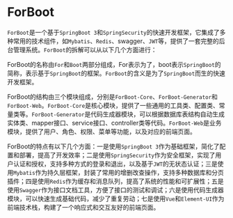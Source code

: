 # ForBoot
``ForBoot``是一个基于```SpringBoot 3```和```SpringSecurity```的快速开发框架，它集成了多种常用的技术组件，如```Mybatis```、```Redis```、swagger、```JWT```等，提供了一套完整的后台管理系统。```ForBoot```的拆解可以从以下几个方面进行：

ForBoot的名称由```For```和```Boot```两部分组成，For表示为了，boot表示```SpringBoot```的简称，表示基于```SpringBoot```的框架。```ForBoot```的含义是为了```SpringBoot```而生的快速开发框架。

ForBoot的结构由三个模块组成，分别是```ForBoot-Core```、```ForBoot-Generator```和```ForBoot-Web```。```ForBoot-Core```是核心模块，提供了一些通用的工具类、配置类、常量类等。```ForBoot-Generator```是代码生成器模块，可以根据数据库表结构自动生成实体类、mapper接口、service接口、controller类等代码。```ForBoot-Web```是业务模块，提供了用户、角色、权限、菜单等功能，以及对应的前端页面。

ForBoot的特点有以下几个方面：一是使用```SpringBoot 3```作为基础框架，简化了配置和部署，提高了开发效率；二是使用```SpringSecurity```作为安全框架，实现了用户认证和授权，支持多种方式的登录和退出，以及基于```JWT```的无状态认证；三是使用```Mybatis```作为持久层框架，封装了常用的增删改查操作，支持多种数据库和分页插件；四是使用```Redis```作为缓存和消息队列，提高了系统的性能和可扩展性；五是使用```Swagger```作为接口文档工具，方便了接口的测试和调试；六是使用代码生成器模块，可以快速生成基础代码，减少了重复劳动；七是使用```Vue```和```Element-UI```作为前端技术栈，构建了一个响应式和交互友好的前端页面。
